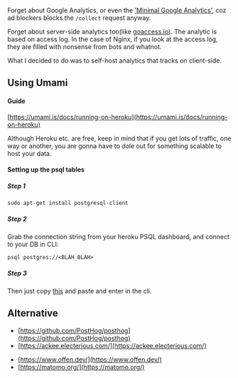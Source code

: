 Forget about Google Analytics, or even the ['Minimal Google Analytics'](https://minimalanalytics.com/), coz ad blockers blocks the `/collect` request anyway.

Forget about server-side analytics too(like [goaccess.io](https://goaccess.io/)). The analytic is based on access log. In the case of Nginx, if you look at the access log, they are filled with nonsense from bots and whatnot.

What I decided to do was to self-host analytics that tracks on client-side.

## Using Umami

#### Guide

[https://umami.is/docs/running-on-heroku](https://umami.is/docs/running-on-heroku)

Although Heroku etc. are free, keep in mind that if you get lots of traffic, one way or another, you are gonna have to dole out for something scalable to host your data.

#### Setting up the psql tables

##### Step 1

```
sudo apt-get install postgresql-client
```

##### Step 2

Grab the connection string from your heroku PSQL dashboard, and connect to your DB in CLI:

```
psql postgres://<BLAH_BLAH>
```

##### Step 3

Then just copy [this](https://raw.githubusercontent.com/mikecao/umami/master/sql/schema.postgresql.sql) and paste and enter in the cli.

## Alternative

- [https://github.com/PostHog/posthog](https://github.com/PostHog/posthog)
- [https://ackee.electerious.com/](https://ackee.electerious.com/)

* [https://www.offen.dev/](https://www.offen.dev/)
* [https://matomo.org/](https://matomo.org/)
